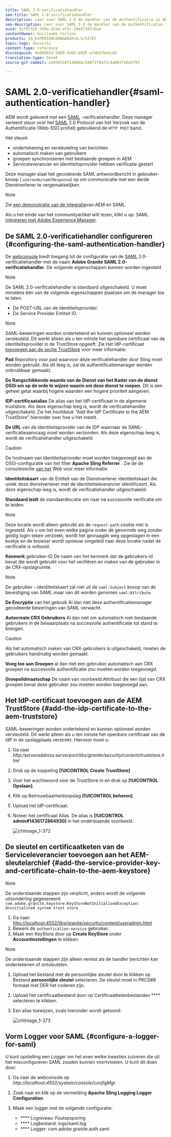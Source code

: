 ```yaml
---
title: SAML 2.0-verificatiehandler
seo-title: SAML 2.0-verificatiehandler
description: Leer over SAML 2.0 de Handler van de Authentificatie in AEM.
seo-description: Leer over SAML 2.0 de Handler van de Authentificatie in AEM.
uuid: 51f97315-350a-42a4-af2c-2de87307c6ad
contentOwner: Guillaume Carlino
products: SG_EXPERIENCEMANAGER/6.5/SITES
topic-tags: Security
content-type: reference
discoiquuid: 6ed09b5d-5089-43d2-b9d5-e7db57be5c02
translation-type: tm+mt
source-git-commit: a44d655871308dac34671f0af2c4a0017eba5793

---
```



# SAML 2.0-verificatiehandler{#saml-authentication-handler}

AEM wordt geleverd met een [SAML](http://saml.xml.org/saml-specifications) -verificatiehandler. Deze manager verleent steun voor het [SAML](http://saml.xml.org/saml-specifications) 2.0 Protocol van het Verzoek van de Authentificatie (Web-SSO profiel) gebruikend de `HTTP POST` band.

Het steunt:

* ondertekening en versleuteling van berichten
* automatisch maken van gebruikers
* groepen synchroniseren met bestaande groepen in AEM
* Serviceleverancier en identiteitsprovider hebben verificatie gestart

Deze manager slaat het gecodeerde SAML antwoordbericht in gebruiker-knoop ( `usernode/samlResponse`) op om communicatie met een derde Dienstverlener te vergemakkelijken.

>[!NOTE]
>
>Zie [een demonstratie van de integratie](https://helpx.adobe.com/cq/kb/saml-demo.html)van AEM en SAML.
>
>Als u het einde van het communityartikel wilt lezen, klikt u op: SAML [integreren met Adobe Experience Manager](https://helpx.adobe.com/experience-manager/using/aem63_saml.html).

## De SAML 2.0-verificatiehandler configureren {#configuring-the-saml-authentication-handler}

De [webconsole](/help/sites-deploying/configuring-osgi.md) biedt toegang tot de configuratie van de [SAML](http://saml.xml.org/saml-specifications) 2.0-verificatiehandler met de naam **Adobe Granite SAML 2.0-verificatiehandler**. De volgende eigenschappen kunnen worden ingesteld.

>[!NOTE]
>
>De SAML 2.0-verificatiehandler is standaard uitgeschakeld. U moet minstens één van de volgende eigenschappen plaatsen om de manager toe te laten:
>
>* De POST-URL van de identiteitsprovider.
>* De Service Provider Entiteit ID.
>



>[!NOTE]
>
>SAML-beweringen worden ondertekend en kunnen optioneel worden versleuteld. Dit werkt alleen als u ten minste het openbare certificaat van de identiteitsprovider in de TrustStore opgeeft. Zie Het IdP-certificaat [toevoegen aan de sectie TrustStore](/help/sites-administering/saml-2-0-authenticationhandler.md#add-the-idp-certificate-to-the-aem-truststore) voor meer informatie.

**Pad** Repository voor pad waarvoor deze verificatiehandler door Sling moet worden gebruikt. Als dit leeg is, zal de authentificatiemanager worden onbruikbaar gemaakt.

**De Rangschikkende waarde van de Dienst van het Kader van de dienst OSGi om op de orde te wijzen waarin om deze dienst te roepen.** Dit is een geheel getal waarbij hogere waarden een hogere prioriteit aangeven.

**IDP-certificaatalias** De alias van het IdP-certificaat in de algemene truststore. Als deze eigenschap leeg is, wordt de verificatiehandler uitgeschakeld. Zie het hoofdstuk &quot;Add the IdP Certificate to the AEM TrustStore&quot; hieronder over hoe u het instelt.

**De URL** van de identiteitsprovider van de IDP waarnaar de SAML-verificatieaanvraag moet worden verzonden. Als deze eigenschap leeg is, wordt de verificatiehandler uitgeschakeld.

>[!CAUTION]
>
>De hostnaam van Identiteitsprovider moet worden toegevoegd aan de OSGi-configuratie van het filter **Apache Sling Referrer** . Zie de de consolesectie [van het](/help/sites-deploying/configuring-osgi.md) Web voor meer informatie.

**Identiteitskaart** van de Entiteit van de Dienstverlener identiteitskaart die uniek deze dienstverlener met de identiteitsleverancier identificeert. Als deze eigenschap leeg is, wordt de verificatiehandler uitgeschakeld.

**Standaard leidt** de standaardlocatie om naar na succesvolle verificatie om te leiden.

>[!NOTE]
>
>Deze locatie wordt alleen gebruikt als de `request-path` cookie niet is ingesteld. Als u om het even welke pagina onder de gevormde weg zonder geldig login-teken verzoekt, wordt het gevraagde weg opgeslagen in een koekje
>en de browser wordt opnieuw omgeleid naar deze locatie nadat de verificatie is voltooid.

**Kenmerk** gebruiker-ID De naam van het kenmerk dat de gebruikers-id bevat die wordt gebruikt voor het verifiëren en maken van de gebruiker in de CRX-opslagruimte.

>[!NOTE]
>
>De gebruiker - identiteitskaart zal niet uit de `saml:Subject` knoop van de bevestiging van SAML maar van dit worden genomen `saml:Attribute`.

**De Encryptie** van het gebruik Al dan niet deze authentificatiemanager gecodeerde beweringen van SAML verwacht.

**Autocreate CRX Gebruikers** Al dan niet om automatisch niet-bestaande gebruikers in de bewaarplaats na succesvolle authentificatie tot stand te brengen.

>[!CAUTION]
>
>Als het automatisch maken van CRX-gebruikers is uitgeschakeld, moeten de gebruikers handmatig worden gemaakt.

**Voeg toe aan Groepen** al dan niet een gebruiker automatisch aan CRX groepen na succesvolle authentificatie zou moeten worden toegevoegd.

**Groepslidmaatschap** De naam van voorbeeld:Attribuut die een lijst van CRX groepen bevat deze gebruiker zou moeten worden toegevoegd aan.

## Het IdP-certificaat toevoegen aan de AEM TrustStore {#add-the-idp-certificate-to-the-aem-truststore}

SAML-beweringen worden ondertekend en kunnen optioneel worden versleuteld. Dit werkt alleen als u ten minste het openbare certificaat van de IdP in de opslagplaats verstrekt. Hiervoor moet u:

1. Ga naar *http:/serveraddress:serverport/libs/granite/security/content/truststore.html*
1. Druk op de koppeling **[!UICONTROL Create TrustStore]**
1. Voer het wachtwoord voor de TrustStore in en druk op **[!UICONTROL Opslaan]**.
1. Klik op Betrouwbaarheidsopslag **[!UICONTROL beheren]**.
1. Upload het IdP-certificaat.
1. Noteer het certificaat Alias. De alias is **[!UICONTROL admin#1436172864930]** in het onderstaande voorbeeld.

   ![chlimage_1-372](assets/chlimage_1-372.png)

## De sleutel en certificaatketen van de Serviceleverancier toevoegen aan het AEM-sleutelarchief {#add-the-service-provider-key-and-certificate-chain-to-the-aem-keystore}

>[!NOTE]
>
>De onderstaande stappen zijn verplicht, anders wordt de volgende uitzondering gegenereerd: `com.adobe.granite.keystore.KeyStoreNotInitialisedException: Uninitialised system trust store`

1. Ga naar: [http://localhost:4502/libs/granite/security/content/useradmin.html](http://localhost:4502/libs/granite/security/content/useradmin.html)
1. Bewerk de `authentication-service` gebruiker.
1. Maak een KeyStore door op **Create KeyStore** onder **Accountinstellingen** te klikken.

>[!NOTE]
>
>De onderstaande stappen zijn alleen vereist als de handler berichten kan ondertekenen of ontsleutelen.

1. Upload het bestand met de persoonlijke sleutel door te klikken op Bestand **persoonlijke sleutel** selecteren. De sleutel moet in PKCS#8 formaat met DER het coderen zijn.
1. Upload het certificaatbestand door op Certificaatketenbestanden **** selecteren te klikken.
1. Een alias toewijzen, zoals hieronder wordt getoond:

   ![chlimage_1-373](assets/chlimage_1-373.png)

## Vorm Logger voor SAML {#configure-a-logger-for-saml}

U kunt opstelling een Logger om het even welke kwesties zuiveren die uit het misconfigureren SAML zouden kunnen voortvloeien. U kunt dit doen door:

1. Ga naar de webconsole op *http://localhost:4502/system/console/configMgr*
1. Zoek naar en klik op de vermelding **Apache Sling Logging Logger Configuration**
1. Maak een logger met de volgende configuratie:

   * **** Logniveau: Foutopsporing
   * **** Logbestand: logs/saml.log
   * **** Logger: com.adobe.granite.auth.saml

